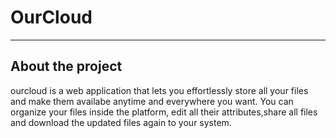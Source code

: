 # OurCloud

***
## About the project
ourcloud is a web application that lets you effortlessly store all your files and make them availabe anytime and everywhere you want. You can organize your files inside the platform, edit all their attributes,share all files and download the updated files again to your system.
